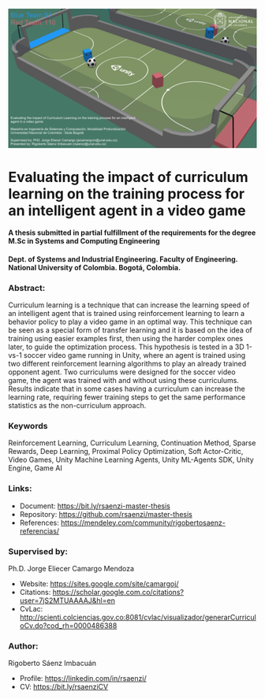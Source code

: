 <p align="center"><img src="/Banner.png"></p>

# Evaluating the impact of curriculum learning on the training process for an intelligent agent in a video game
#### A thesis submitted in partial fulfillment of the requirements for the degree M.Sc in Systems and Computing Engineering
#### Dept. of Systems and Industrial Engineering. Faculty of Engineering. National University of Colombia. Bogotá, Colombia.

### Abstract:
Curriculum learning is a technique that can increase the learning speed of an intelligent agent that is trained using reinforcement learning to learn a behavior policy to play a video game in an optimal way. This technique can be seen as a special form of transfer learning and it is based on the idea of training using easier examples first, then using the harder complex ones later, to guide the optimization process. This hypothesis is tested in a 3D 1-vs-1 soccer video game running in Unity, where an agent is trained using two different reinforcement learning algorithms to play an already trained opponent agent. Two curriculums were designed for the soccer video game, the agent was trained with and without using these curriculums. Results indicate that in some cases having a curriculum can increase the learning rate, requiring fewer training steps to get the same performance statistics as the non-curriculum approach.

### Keywords
Reinforcement Learning, Curriculum Learning, Continuation Method, Sparse Rewards, Deep Learning, Proximal Policy Optimization, Soft Actor-Critic, Video Games, Unity Machine Learning Agents, Unity ML-Agents SDK, Unity Engine, Game AI

### Links:
* Document: https://bit.ly/rsaenzi-master-thesis
* Repository: https://github.com/rsaenzi/master-thesis
* References: https://mendeley.com/community/rigobertosaenz-referencias/

### Supervised by:
Ph.D. Jorge Eliecer Camargo Mendoza
* Website: https://sites.google.com/site/camargoj/
* Citations: https://scholar.google.com.co/citations?user=7jS2MTUAAAAJ&hl=en
* CvLac: http://scienti.colciencias.gov.co:8081/cvlac/visualizador/generarCurriculoCv.do?cod_rh=0000486388

### Author:
Rigoberto Sáenz Imbacuán
* Profile: https://linkedin.com/in/rsaenzi/
* CV: https://bit.ly/rsaenziCV